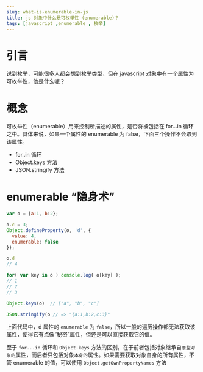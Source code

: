 ```yaml
---
slug: what-is-enumerable-in-js
title: js 对象中什么是可枚举性 (enumerable)？
tags: [javascript ,enumerable , 枚举]
---
```


# 引言
说到枚举，可能很多人都会想到枚举类型，但在 javascript 对象中有一个属性为可枚举性，他是什么呢？

# 概念
可枚举性（enumerable）用来控制所描述的属性，是否将被包括在 for...in 循环之中。具体来说，如果一个属性的 enumerable 为 false，下面三个操作不会取到该属性。
* for..in 循环
* Object.keys 方法
* JSON.stringify 方法

# enumerable “隐身术”
```javascript
var o = {a:1, b:2};

o.c = 3;
Object.defineProperty(o, 'd', {
  value: 4,
  enumerable: false
});

o.d
// 4

for( var key in o ) console.log( o[key] );
// 1
// 2
// 3

Object.keys(o)  // ["a", "b", "c"]

JSON.stringify(o // => "{a:1,b:2,c:3}"
```

上面代码中，d 属性的 `enumerable` 为 `false`，所以一般的遍历操作都无法获取该属性，使得它有点像“秘密”属性，但还是可以直接获取它的值。

至于 `for...in` 循环和 `Object.keys` 方法的区别，在于前者包括对象继承自`原型对象的`属性，而后者只包括对象`本身的`属性。如果需要获取对象自身的所有属性，不管 enumerable 的值，可以使用 `Object.getOwnPropertyNames` 方法
